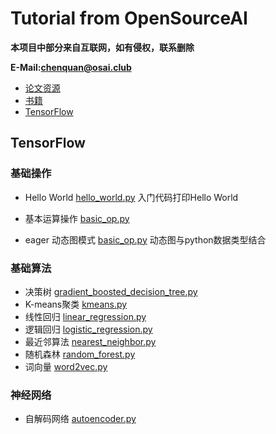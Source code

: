 # Tutorial from OpenSourceAI

**本项目中部分来自互联网，如有侵权，联系删除**

**E-Mail:chenquan@osai.club**

- [论文资源](paper/README.md)
- [书籍](book/README.md)
- [TensorFlow](tensorflow/README.md)

## TensorFlow
### 基础操作
- Hello World [hello_world.py](tensorflow/example/basic_op/hello_world.py) 入门代码打印Hello World

- 基本运算操作 [basic_op.py](tensorflow/example/basic_op/basic_op.py) 

- eager 动态图模式 [basic_op.py](tensorflow/example/basic_op/eager_api.py) 动态图与python数据类型结合

### 基础算法
- 决策树 [gradient_boosted_decision_tree.py](tensorflow/example/basic_model/gradient_boosted_decision_tree.py)
- K-means聚类 [kmeans.py](tensorflow/example/basic_model/kmeans.py)
- 线性回归 [linear_regression.py](tensorflow/example/basic_model/linear_regression.py)
- 逻辑回归 [logistic_regression.py](tensorflow/example/basic_model/logistic_regression.py)
- 最近邻算法 [nearest_neighbor.py](tensorflow/example/basic_model/nearest_neighbor.py)
- 随机森林 [random_forest.py](tensorflow/example/basic_model/random_forest.py)
- 词向量 [word2vec.py](tensorflow/example/basic_model/word2vec.py)

### 神经网络
- 自解码网络 [autoencoder.py](tensorflow/example/NN/autoencoder.py)
